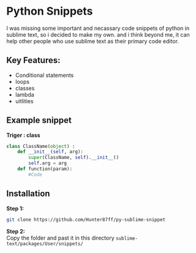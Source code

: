 #  Python  Snippets
I was missing some important and necassary code snippets of python in sublime text, so i decided to make my own. and i think  beyond me, it can help other people who use sublime text as their primary code editor.

## Key Features:
- Conditional statements
- loops
- classes
- lambda
- uitlities
## Example snippet

**Triger : class**
```py
class ClassName(object) :
    def __init__(self, arg):
        super(ClassName, self).__init__()
        self.arg = arg
    def function(param):
        #Code
```

## Installation
**Step 1:**
```sh
git clone https://github.com/Hunter87ff/py-sublime-snippet
```

**Step 2:**<br>
Copy the folder and past it in this directory `sublime-text/packages/User/snippets/`
